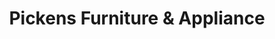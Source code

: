 ---
title: "Pickens Furniture & Appliance"
url: /pickens/pickens-furniture-und-appliance/
shop: Möbel
---